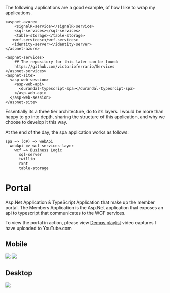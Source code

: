 The following applications are a good example, of how I like to wrap my applications.
```
<aspnet-azure>    
    <signalR-service></signalR-service>   
    <sql-services></sql-services>
    <table-storage></table-storage>
   <wcf-services></wcf-services>
   <identity-server></identity-server>
</aspnet-azure>

<aspnet-services>
    ## The repository for this later can be found:
    https://github.com/victorioferrario/Services
</aspnet-services>
<aspnet-site>  
  <asp-web-session>    
    <asp-web-api>
      <durandal-typescript-spa></durandal-typesrcipt-spa>
    </asp-web-api>
  </asp-web-session>
</aspnet-site>
```
Essentially its a three tier architecture, do to its layers. 
I would be more than happy to go into depth, sharing the structure of this application, and why we choose to develop it this way.


At the end of the day, the spa application works as follows:
```
spa => (c#) => webApi
  webApi => wcf services-layer 
    wcf => Business Logic
      sql-server
      twillio
      rxnt
      table-storage
```

# Portal
Asp.Net Application & TypeScript Application that make up the member portal.  The Members Application is the Asp.Net application that exposes an api to typescript that communicates to the WCF services.

To view the portal in action, please view <a href="https://www.youtube.com/watch?v=xr5rM_vVdyw&list=PLGHOdV5AK2dhFB7Q3pFarVOeNt9ZhYtX7" target="blank">Demos playlist</a> video captures I have uploaded to YouTube.com   

## Mobile  
<img src="https://github.com/vmfdesign/Portal/blob/master/MembersTSApp/02.png" />
<img src="https://github.com/vmfdesign/Portal/blob/master/MembersTSApp/01.png" />

## Desktop
<img src="https://github.com/vmfdesign/Portal/blob/master/MembersTSApp/Web.png" />


